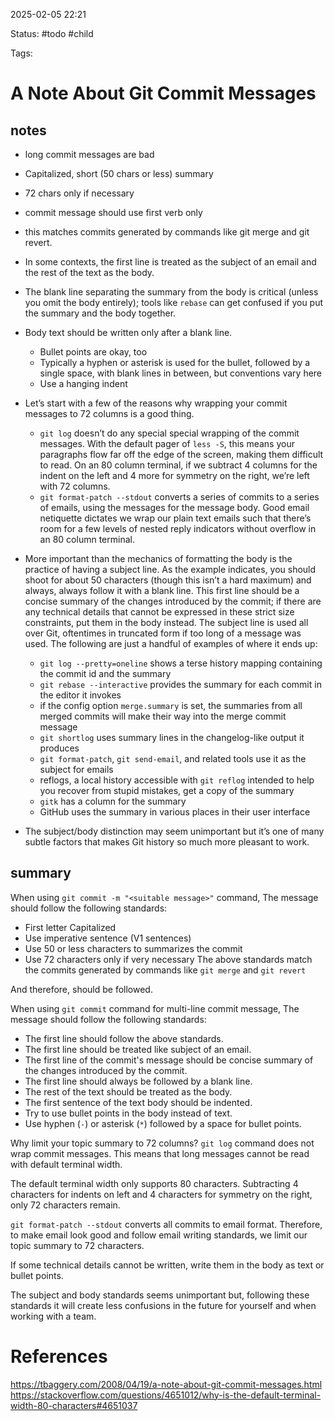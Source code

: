 2025-02-05 22:21

Status: #todo #child 

Tags:

# A Note About Git Commit Messages
## notes
- long commit messages are bad
- Capitalized, short (50 chars or less) summary
- 72 chars only if necessary
- commit message should use first verb only
- this matches commits generated by commands like git merge and git revert.
- In some contexts, the first line is treated as the subject of an email and the rest of the text as the body. 
- The blank line separating the summary from the body is critical (unless you omit the body entirely); tools like `rebase` can get confused if you put the summary and the body together.
- Body text should be written only after a blank line.
	- Bullet points are okay, too
	- Typically a hyphen or asterisk is used for the bullet, followed by a
	  single space, with blank lines in between, but conventions vary here
	- Use a hanging indent
- Let’s start with a few of the reasons why wrapping your commit messages to 72 columns is a good thing.
	- `git log` doesn’t do any special special wrapping of the commit messages. With the default pager of `less -S`, this means your paragraphs flow far off the edge of the screen, making them difficult to read. On an 80 column terminal, if we subtract 4 columns for the indent on the left and 4 more for symmetry on the right, we’re left with 72 columns.
	- `git format-patch --stdout` converts a series of commits to a series of emails, using the messages for the message body. Good email netiquette dictates we wrap our plain text emails such that there’s room for a few levels of nested reply indicators without overflow in an 80 column terminal.
- More important than the mechanics of formatting the body is the practice of having a subject line. As the example indicates, you should shoot for about 50 characters (though this isn’t a hard maximum) and always, always follow it with a blank line. This first line should be a concise summary of the changes introduced by the commit; if there are any technical details that cannot be expressed in these strict size constraints, put them in the body instead. The subject line is used all over Git, oftentimes in truncated form if too long of a message was used. The following are just a handful of examples of where it ends up:

	- `git log --pretty=oneline` shows a terse history mapping containing the commit id and the summary
	- `git rebase --interactive` provides the summary for each commit in the editor it invokes
	- if the config option `merge.summary` is set, the summaries from all merged commits will make their way into the merge commit message
	- `git shortlog` uses summary lines in the changelog-like output it produces
	- `git format-patch`, `git send-email`, and related tools use it as the subject for emails
	- reflogs, a local history accessible with `git reflog` intended to help you recover from stupid mistakes, get a copy of the summary
	- `gitk` has a column for the summary
	- GitHub uses the summary in various places in their user interface
- The subject/body distinction may seem unimportant but it’s one of many subtle factors that makes Git history so much more pleasant to work.

## summary
When using `git commit -m "<suitable message>"` command,
The message should follow the following standards:
- First letter Capitalized
- Use imperative sentence (V1 sentences)
- Use 50 or less characters to summarizes the commit
- Use 72 characters only if very necessary
The above standards match the commits generated by commands like `git merge` and `git revert`

And therefore, should be followed.

When using `git commit` command for multi-line commit message,
The message should follow the following standards:
- The first line should follow the above standards.
- The first line should be treated like subject of an email.
- The first line of the commit's message should be concise summary of the changes introduced by the commit.
- The first line should always be followed by a blank line.
- The rest of the text should be treated as the body.
- The first sentence of the text body should be indented.
- Try to use bullet points in the body instead of text.
- Use hyphen (`-`) or asterisk (`*`) followed by a space for bullet points.

Why limit your topic summary to 72 columns?
`git log` command does not wrap commit messages. This means that long messages cannot be read with default terminal width.

The default terminal width only supports 80 characters. Subtracting 4 characters for indents on left and 4 characters for symmetry on the right, only 72 characters remain.

`git format-patch --stdout` converts all commits to email format. Therefore, to make email look good and follow email writing standards, we limit our topic summary to 72 characters.


If some technical details cannot be written, write them in the body as text or bullet points.

The subject and body standards seems unimportant but, following these standards it will create less confusions in the future for yourself and when working with a team.




# References
https://tbaggery.com/2008/04/19/a-note-about-git-commit-messages.html
https://stackoverflow.com/questions/4651012/why-is-the-default-terminal-width-80-characters#4651037